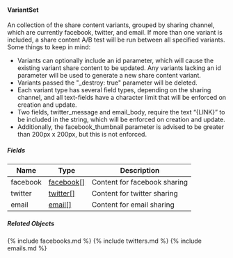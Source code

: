 
#### VariantSet
An collection of the share content variants, grouped by sharing channel, which are currently facebook, twitter, and email. If more than one variant is included, a share content A/B test will be run between all specified variants. Some things to keep in mind:


* Variants can optionally include an id parameter, which will cause the existing variant share content to be updated. Any variants lacking an id parameter will be used to generate a new share content variant.
* Variants passed the "\_destroy: true" parameter will be deleted.
* Each variant type has several field types, depending on the sharing channel,
and all text-fields have a character limit that will be enforced on creation
and update.
* Two fields, twitter_message and email_body, require the text “{LINK}” to be
included in the string, which will be enforced on creation and update.
* Additionally, the facebook_thumbnail parameter is advised to be greater than
200px x 200px, but this is not enforced.

##### Fields

| Name | Type | Description
|------|------|-----------
| facebook | [facebook[]](#related-objects) | Content for facebook sharing
| twitter  | [twitter[]](#related-objects) | Content for twitter sharing
|email| [email[]](#related-objects) | Content for email sharing

##### Related Objects

{% include facebooks.md %}
{% include twitters.md %}
{% include emails.md %}

